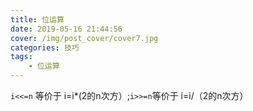 ```yaml
---
title: 位运算
date: 2019-05-16 21:44:56
cover: /img/post_cover/cover7.jpg
categories: 技巧
tags: 
    - 位运算
---
```


`i<<=n` 等价于 i=i*(2的n次方）;` i>>=n `等价于 i=i/（2的n次方）

